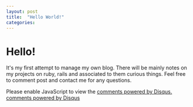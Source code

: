 ```yaml
---
layout: post
title:  "Hello World!"
categories:
---
```


# Hello! 
It's my first attempt to manage my own blog. There will be  mainly notes on my projects on ruby, rails and associated to them curious things. Feel free to comment post and contact me for any questions.

<div id="disqus_thread"> </div>
<script type="text/javascript">
        /* * * CONFIGURATION VARIABLES: EDIT BEFORE PASTING INTO YOUR WEBPAGE * * */
        var disqus_shortname = 'smallrubyblog'; // required: replace example with your forum shortname
            var disqus_identifier = '{{ page.url }}';
            var disqus_url = 'http://mojobiri.github.com{{ page.url }}';

        /* * * DON'T EDIT BELOW THIS LINE * * */
        (function() {
            var dsq = document.createElement('script'); dsq.type = 'text/javascript'; dsq.async = true;
            dsq.src = '//' + disqus_shortname + '.disqus.com/embed.js';
            (document.getElementsByTagName('head')[0] || document.getElementsByTagName('body')[0]).appendChild(dsq);
        })();
</script>
<noscript>Please enable JavaScript to view the <a href="http://disqus.com/?ref_noscript">comments powered by Disqus.</a></noscript>
<a href="http://disqus.com" class="dsq-brlink">comments powered by <span class="logo-disqus">Disqus</span></a>
<script type="text/javascript">
    /* * * CONFIGURATION VARIABLES: EDIT BEFORE PASTING INTO YOUR WEBPAGE * * */
    var disqus_shortname = 'smallrubyblog'; // required: replace example with your forum shortname

    /* * * DON'T EDIT BELOW THIS LINE * * */
    (function () {
        var s = document.createElement('script'); s.async = true;
        s.type = 'text/javascript';
        s.src = '//' + disqus_shortname + '.disqus.com/count.js';
        (document.getElementsByTagName('HEAD')[0] || document.getElementsByTagName('BODY')[0]).appendChild(s);
    }());
</script>
